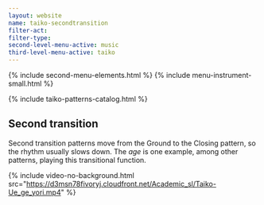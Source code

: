 ```yaml
---
layout: website
name: taiko-secondtransition
filter-act:
filter-type:
second-level-menu-active: music
third-level-menu-active: taiko
---
```


{% include second-menu-elements.html %}
{% include menu-instrument-small.html %}

<main class="page-content">
<div class="wrapper sidebar-contents">
  <aside class="sidebar-contents__table">
    {% include taiko-patterns-catalog.html %}
  </aside>
  <section class="sidebar-contents__section">
  <div class="text-container">
    <h2>Second transition</h2>
    <p>Second transition patterns move from the Ground to the Closing pattern, so the rhythm usually slows down. The <em>age</em> is one example, among other patterns,  playing this transitional function.</p>

{% include video-no-background.html
  src="https://d3msn78fivoryj.cloudfront.net/Academic_sl/Taiko-Ue_ge_yori.mp4"
%}
  </div>
  </section>
  </div>
</main>
